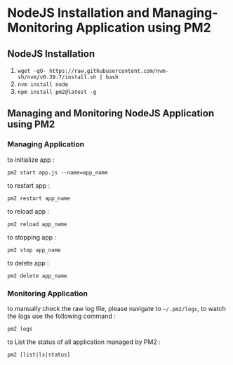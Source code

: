 # NodeJS Installation and Managing-Monitoring Application using PM2

## NodeJS Installation

1. `wget -qO- https://raw.githubusercontent.com/nvm-sh/nvm/v0.39.7/install.sh | bash`
2. `nvm install node`
3. `npm install pm2@latest -g`

## Managing and Monitoring NodeJS Application using PM2

### Managing Application

to initialize app :

```
pm2 start app.js --name=app_name
```

to restart app :

```
pm2 restart app_name
```

to reload app :

```
pm2 reload app_name
```

to stopping app :

```
pm2 stop app_name
```

to delete app :

```
pm2 delete app_name
```

### Monitoring Application

to manually check the raw log file, please navigate to `~/.pm2/logs`, to watch the logs use the following command :

```
pm2 logs
```

to List the status of all application managed by PM2 :

```
pm2 [list|ls|status]
```
